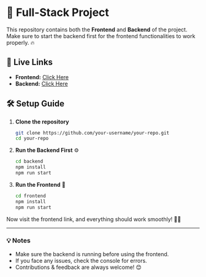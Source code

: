 # 🚀 Full-Stack Project

This repository contains both the **Frontend** and **Backend** of the project. Make sure to start the backend first for the frontend functionalities to work properly. 🔥

## 📌 Live Links

- **Frontend:** [Click Here](https://front-end-five-liart.vercel.app/)
- **Backend:** [Click Here](https://back-end-rho-seven.vercel.app/)

## 🛠 Setup Guide

1. **Clone the repository**
   ```bash
   git clone https://github.com/your-username/your-repo.git
   cd your-repo
   ```

2. **Run the Backend First** ⚙️
   ```bash
   cd backend
   npm install
   npm run start
   ```

3. **Run the Frontend** 🎨
   ```bash
   cd frontend
   npm install
   npm run start
   ```

Now visit the frontend link, and everything should work smoothly! 🚀✨

---

### 💡 Notes
- Make sure the backend is running before using the frontend.
- If you face any issues, check the console for errors.
- Contributions & feedback are always welcome! 😊
